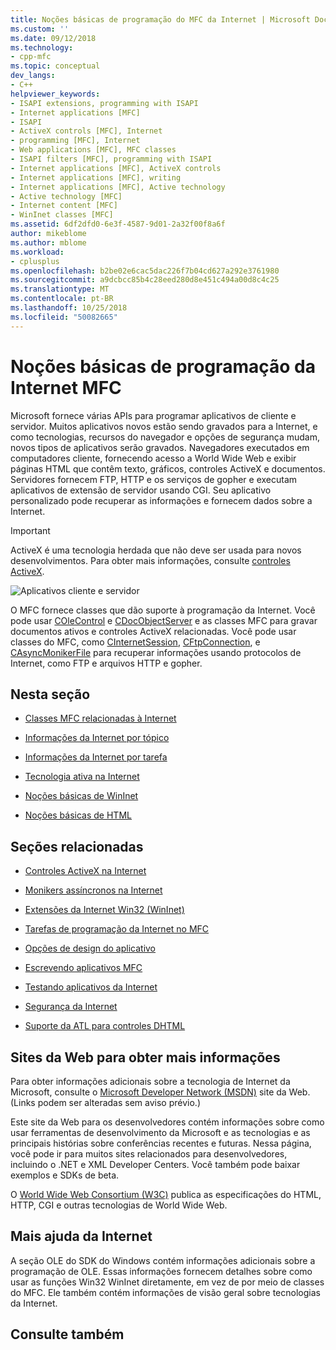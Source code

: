 ```yaml
---
title: Noções básicas de programação do MFC da Internet | Microsoft Docs
ms.custom: ''
ms.date: 09/12/2018
ms.technology:
- cpp-mfc
ms.topic: conceptual
dev_langs:
- C++
helpviewer_keywords:
- ISAPI extensions, programming with ISAPI
- Internet applications [MFC]
- ISAPI
- ActiveX controls [MFC], Internet
- programming [MFC], Internet
- Web applications [MFC], MFC classes
- ISAPI filters [MFC], programming with ISAPI
- Internet applications [MFC], ActiveX controls
- Internet applications [MFC], writing
- Internet applications [MFC], Active technology
- Active technology [MFC]
- Internet content [MFC]
- WinInet classes [MFC]
ms.assetid: 6df2dfd0-6e3f-4587-9d01-2a32f00f8a6f
author: mikeblome
ms.author: mblome
ms.workload:
- cplusplus
ms.openlocfilehash: b2be02e6cac5dac226f7b04cd627a292e3761980
ms.sourcegitcommit: a9dcbcc85b4c28eed280d8e451c494a00d8c4c25
ms.translationtype: MT
ms.contentlocale: pt-BR
ms.lasthandoff: 10/25/2018
ms.locfileid: "50082665"
---
```

# <a name="mfc-internet-programming-basics"></a>Noções básicas de programação da Internet MFC

Microsoft fornece várias APIs para programar aplicativos de cliente e servidor. Muitos aplicativos novos estão sendo gravados para a Internet, e como tecnologias, recursos do navegador e opções de segurança mudam, novos tipos de aplicativos serão gravados. Navegadores executados em computadores cliente, fornecendo acesso a World Wide Web e exibir páginas HTML que contêm texto, gráficos, controles ActiveX e documentos. Servidores fornecem FTP, HTTP e os serviços de gopher e executam aplicativos de extensão de servidor usando CGI. Seu aplicativo personalizado pode recuperar as informações e fornecem dados sobre a Internet.

>[!IMPORTANT]
> ActiveX é uma tecnologia herdada que não deve ser usada para novos desenvolvimentos. Para obter mais informações, consulte [controles ActiveX](activex-controls.md).

![Aplicativos cliente e servidor](../mfc/media/vc38bq1.gif "vc38bq1")

O MFC fornece classes que dão suporte à programação da Internet. Você pode usar [COleControl](../mfc/reference/colecontrol-class.md) e [CDocObjectServer](../mfc/reference/cdocobjectserver-class.md) e as classes MFC para gravar documentos ativos e controles ActiveX relacionadas. Você pode usar classes do MFC, como [CInternetSession](../mfc/reference/cinternetsession-class.md), [CFtpConnection](../mfc/reference/cftpconnection-class.md), e [CAsyncMonikerFile](../mfc/reference/casyncmonikerfile-class.md) para recuperar informações usando protocolos de Internet, como FTP e arquivos HTTP e gopher.

## <a name="in-this-section"></a>Nesta seção

- [Classes MFC relacionadas à Internet](../mfc/internet-related-mfc-classes.md)

- [Informações da Internet por tópico](../mfc/internet-information-by-topic.md)

- [Informações da Internet por tarefa](../mfc/internet-information-by-task.md)

- [Tecnologia ativa na Internet](../mfc/active-technology-on-the-internet.md)

- [Noções básicas de WinInet](../mfc/wininet-basics.md)

- [Noções básicas de HTML](../mfc/html-basics.md)

## <a name="related-sections"></a>Seções relacionadas

- [Controles ActiveX na Internet](../mfc/activex-controls-on-the-internet.md)

- [Monikers assíncronos na Internet](../mfc/asynchronous-monikers-on-the-internet.md)

- [Extensões da Internet Win32 (WinInet)](../mfc/win32-internet-extensions-wininet.md)

- [Tarefas de programação da Internet no MFC](../mfc/mfc-internet-programming-tasks.md)

- [Opções de design do aplicativo](../mfc/application-design-choices.md)

- [Escrevendo aplicativos MFC](../mfc/writing-mfc-applications.md)

- [Testando aplicativos da Internet](../mfc/testing-internet-applications.md)

- [Segurança da Internet](../mfc/internet-security-cpp.md)

- [Suporte da ATL para controles DHTML](../atl/atl-support-for-dhtml-controls.md)

##  <a name="_core_web_sites_for_more_information"></a> Sites da Web para obter mais informações

Para obter informações adicionais sobre a tecnologia de Internet da Microsoft, consulte o [Microsoft Developer Network (MSDN)](http://go.microsoft.com/fwlink/p/?linkid=56322) site da Web. (Links podem ser alteradas sem aviso prévio.)

Este site da Web para os desenvolvedores contém informações sobre como usar ferramentas de desenvolvimento da Microsoft e as tecnologias e as principais histórias sobre conferências recentes e futuras. Nessa página, você pode ir para muitos sites relacionados para desenvolvedores, incluindo o .NET e XML Developer Centers. Você também pode baixar exemplos e SDKs de beta.

O [World Wide Web Consortium (W3C)](http://go.microsoft.com/fwlink/p/?linkid=37125) publica as especificações do HTML, HTTP, CGI e outras tecnologias de World Wide Web.

##  <a name="_core_more_internet_help"></a> Mais ajuda da Internet

A seção OLE do SDK do Windows contém informações adicionais sobre a programação de OLE. Essas informações fornecem detalhes sobre como usar as funções Win32 WinInet diretamente, em vez de por meio de classes do MFC. Ele também contém informações de visão geral sobre tecnologias da Internet.

## <a name="see-also"></a>Consulte também

